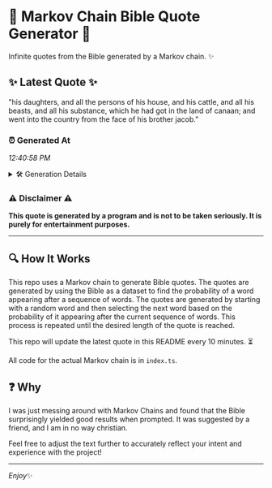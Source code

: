 # 📖 Markov Chain Bible Quote Generator 📖

Infinite quotes from the Bible generated by a Markov chain. ✨

## ✨ Latest Quote ✨
"his daughters, and all the persons of his house, and his cattle, and all his beasts, and all his substance, which he had got in the land of canaan; and went into the country from the face of his brother jacob."

### ⏰ Generated At
*12:40:58 PM*

<details>
    <summary>🛠️ Generation Details</summary>
    <p>
        <strong>🌱 Seed:</strong> his<br>
        <strong>🔄 Iterations:</strong> 40<br>
        <strong>📜 Context History:</strong><br>[ his ]: daughters,<br>[ his, daughters, ]: and<br>[ his, daughters,, and ]: all<br>[ his, daughters,, and, all ]: the<br>[ his, daughters,, and, all, the ]: persons<br>[ his, daughters,, and, all, the, persons ]: of<br>[ daughters,, and, all, the, persons, of ]: his<br>[ and, all, the, persons, of, his ]: house,<br>[ all, the, persons, of, his, house, ]: and<br>[ the, persons, of, his, house,, and ]: his<br>[ persons, of, his, house,, and, his ]: cattle,<br>[ of, his, house,, and, his, cattle, ]: and<br>[ his, house,, and, his, cattle,, and ]: all<br>[ house,, and, his, cattle,, and, all ]: his<br>[ and, his, cattle,, and, all, his ]: beasts,<br>[ his, cattle,, and, all, his, beasts, ]: and<br>[ cattle,, and, all, his, beasts,, and ]: all<br>[ and, all, his, beasts,, and, all ]: his<br>[ all, his, beasts,, and, all, his ]: substance,<br>[ his, beasts,, and, all, his, substance, ]: which<br>[ beasts,, and, all, his, substance,, which ]: he<br>[ and, all, his, substance,, which, he ]: had<br>[ all, his, substance,, which, he, had ]: got<br>[ his, substance,, which, he, had, got ]: in<br>[ substance,, which, he, had, got, in ]: the<br>[ which, he, had, got, in, the ]: land<br>[ he, had, got, in, the, land ]: of<br>[ had, got, in, the, land, of ]: canaan;<br>[ got, in, the, land, of, canaan; ]: and<br>[ in, the, land, of, canaan;, and ]: went<br>[ the, land, of, canaan;, and, went ]: into<br>[ land, of, canaan;, and, went, into ]: the<br>[ of, canaan;, and, went, into, the ]: country<br>[ canaan;, and, went, into, the, country ]: from<br>[ and, went, into, the, country, from ]: the<br>[ went, into, the, country, from, the ]: face<br>[ into, the, country, from, the, face ]: of<br>[ the, country, from, the, face, of ]: his<br>[ country, from, the, face, of, his ]: brother<br>[ from, the, face, of, his, brother ]: jacob.<br>
    </p>
</details>

### ⚠️ Disclaimer ⚠️
**This quote is generated by a program and is not to be taken seriously. It is purely for entertainment purposes.**

---

## 🔍 How It Works

This repo uses a Markov chain to generate Bible quotes. The quotes are generated by using the Bible as a dataset to find the probability of a word appearing after a sequence of words. The quotes are generated by starting with a random word and then selecting the next word based on the probability of it appearing after the current sequence of words. This process is repeated until the desired length of the quote is reached.

This repo will update the latest quote in this README every 10 minutes. ⏳

All code for the actual Markov chain is in `index.ts`.

## ❓ Why

I was just messing around with Markov Chains and found that the Bible surprisingly yielded good results when prompted. 
It was suggested by a friend, and I am in no way christian.

Feel free to adjust the text further to accurately reflect your intent and experience with the project!

---

*Enjoy*✨
